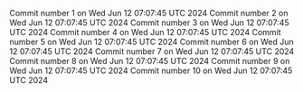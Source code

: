 Commit number 1 on Wed Jun 12 07:07:45 UTC 2024
Commit number 2 on Wed Jun 12 07:07:45 UTC 2024
Commit number 3 on Wed Jun 12 07:07:45 UTC 2024
Commit number 4 on Wed Jun 12 07:07:45 UTC 2024
Commit number 5 on Wed Jun 12 07:07:45 UTC 2024
Commit number 6 on Wed Jun 12 07:07:45 UTC 2024
Commit number 7 on Wed Jun 12 07:07:45 UTC 2024
Commit number 8 on Wed Jun 12 07:07:45 UTC 2024
Commit number 9 on Wed Jun 12 07:07:45 UTC 2024
Commit number 10 on Wed Jun 12 07:07:45 UTC 2024
